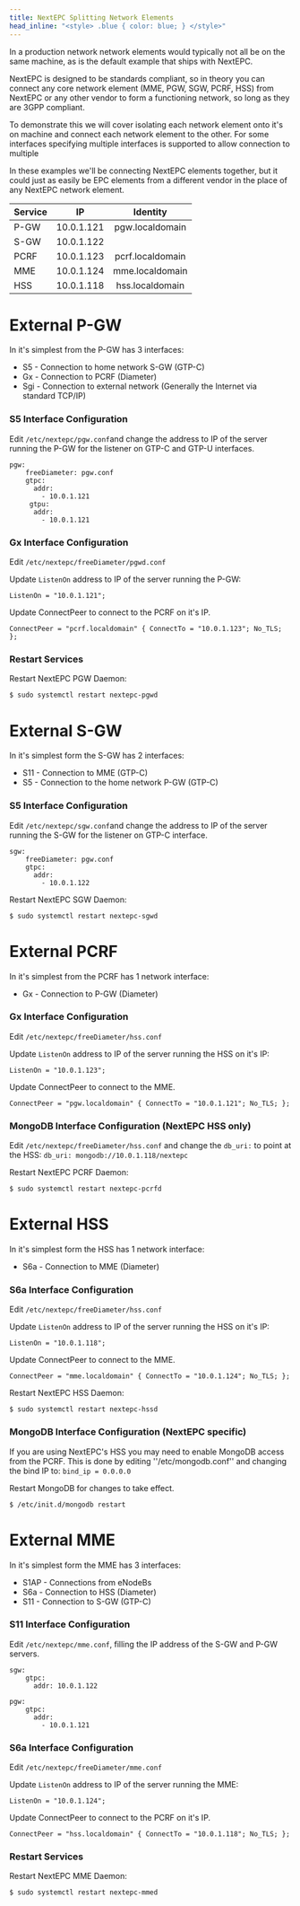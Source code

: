 ```yaml
---
title: NextEPC Splitting Network Elements
head_inline: "<style> .blue { color: blue; } </style>"
---
```


In a production network network elements would typically not all be on the same machine, as is the default example that ships with NextEPC.

NextEPC is designed to be standards compliant, so in theory you can connect any core network element (MME, PGW, SGW, PCRF, HSS) from NextEPC or any other vendor to form a functioning network, so long as they are 3GPP compliant. 

To demonstrate this we will cover isolating each network element onto it's on machine and connect each network element to the other. For some interfaces specifying multiple interfaces is supported to allow connection to multiple

In these examples we'll be connecting NextEPC elements together, but it could just as easily be EPC elements from a different vendor in the place of any NextEPC network element.

| Service        | IP           | Identity |
| ------------- |:-------------:|:-------------:|
| P-GW | 10.0.1.121 | pgw.localdomain |
| S-GW | 10.0.1.122 | |
| PCRF | 10.0.1.123 | pcrf.localdomain |
| MME | 10.0.1.124 | mme.localdomain |
| HSS | 10.0.1.118 | hss.localdomain |


# External P-GW
In it's simplest from the P-GW has 3 interfaces:
 * S5 - Connection to home network S-GW (GTP-C)
 * Gx - Connection to PCRF (Diameter)
 * Sgi - Connection to external network (Generally the Internet via standard TCP/IP)
 
### S5 Interface Configuration
Edit ```/etc/nextepc/pgw.conf```and change the address to IP of the server running the P-GW for the listener on GTP-C and GTP-U interfaces.

```
pgw:
    freeDiameter: pgw.conf
    gtpc: 
      addr:
        - 10.0.1.121
     gtpu: 
      addr:
        - 10.0.1.121
```




### Gx Interface Configuration
Edit ```/etc/nextepc/freeDiameter/pgwd.conf```

Update ```ListenOn``` address to IP of the server running the P-GW:

``` ListenOn = "10.0.1.121"; ``` 

Update ConnectPeer to connect to the PCRF on it's IP.

```ConnectPeer = "pcrf.localdomain" { ConnectTo = "10.0.1.123"; No_TLS; };```


### Restart Services
Restart NextEPC PGW Daemon:

``` $ sudo systemctl restart nextepc-pgwd ```


# External S-GW
In it's simplest form the S-GW has 2 interfaces:
 * S11 - Connection to MME (GTP-C)
 * S5 - Connection to the home network P-GW (GTP-C)

### S5 Interface Configuration
Edit ```/etc/nextepc/sgw.conf```and change the address to IP of the server running the S-GW for the listener on GTP-C interface.

```
sgw:
    freeDiameter: pgw.conf
    gtpc: 
      addr:
        - 10.0.1.122
```
 
 Restart NextEPC SGW Daemon:

``` $ sudo systemctl restart nextepc-sgwd ```


# External PCRF
In it's simplest from the PCRF has 1 network interface:
 * Gx - Connection to P-GW (Diameter)

### Gx Interface Configuration
Edit ```/etc/nextepc/freeDiameter/hss.conf```

Update ```ListenOn``` address to IP of the server running the HSS on it's IP:

``` ListenOn = "10.0.1.123"; ``` 

Update ConnectPeer to connect to the MME.

```ConnectPeer = "pgw.localdomain" { ConnectTo = "10.0.1.121"; No_TLS; };```

### MongoDB Interface Configuration (NextEPC HSS only)
Edit ```/etc/nextepc/freeDiameter/hss.conf``` and change the ```db_uri:``` to point at the HSS: ```db_uri: mongodb://10.0.1.118/nextepc``` 

Restart NextEPC PCRF Daemon:

``` $ sudo systemctl restart nextepc-pcrfd ```

# External HSS
In it's simplest form the HSS has 1 network interface:
 * S6a - Connection to MME (Diameter)

### S6a Interface Configuration
Edit ```/etc/nextepc/freeDiameter/hss.conf```

Update ```ListenOn``` address to IP of the server running the HSS on it's IP:

``` ListenOn = "10.0.1.118"; ``` 

Update ConnectPeer to connect to the MME.

```ConnectPeer = "mme.localdomain" { ConnectTo = "10.0.1.124"; No_TLS; };```

Restart NextEPC HSS Daemon:

``` $ sudo systemctl restart nextepc-hssd ```

### MongoDB Interface Configuration (NextEPC specific)
If you are using NextEPC's HSS you may need to enable MongoDB access from the PCRF. This is done by editing ''/etc/mongodb.conf'' and changing the bind IP to:
``` bind_ip = 0.0.0.0 ```

Restart MongoDB for changes to take effect.

``` $ /etc/init.d/mongodb restart ```

# External MME
In it's simplest form the MME has 3 interfaces:
 * S1AP - Connections from eNodeBs
 * S6a - Connection to HSS (Diameter)
 * S11 - Connection to S-GW (GTP-C)
 
### S11 Interface Configuration
Edit ```/etc/nextepc/mme.conf```, filling the IP address of the S-GW and P-GW servers.
```
sgw:
    gtpc:
      addr: 10.0.1.122

pgw:
    gtpc:
      addr:
        - 10.0.1.121
```

### S6a Interface Configuration
Edit ```/etc/nextepc/freeDiameter/mme.conf```

Update ```ListenOn``` address to IP of the server running the MME:

``` ListenOn = "10.0.1.124"; ``` 

Update ConnectPeer to connect to the PCRF on it's IP.

```ConnectPeer = "hss.localdomain" { ConnectTo = "10.0.1.118"; No_TLS; };```


### Restart Services
Restart NextEPC MME Daemon:

``` $ sudo systemctl restart nextepc-mmed ```
 
